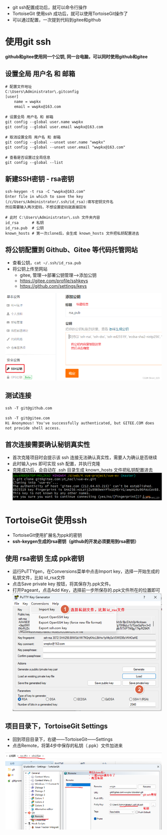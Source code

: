 - git ssh配置成功后，就可以命令行操作
- TortoiseGit 使用ssh 成功后，就可以使用TortoiseGit操作了
- 可以通过配置，一次提到代码到gitee和github
# 使用git ssh
**github和gitee使用同一个公钥, 同一台电脑，可以同时使用github和gitee**

## 设置全局 用户名 和 邮箱
```
# 配置文件地址
C:\Users\Administrator\.gitconfig
[user]
	name = wwpkx
	email = wwpkx@163.com

# 设置全局 用户名 和 邮箱
git config --global user.name wwpkx
git config --global user.email wwpkx@163.com

# 取消设置全局 用户名 和 邮箱
git config --global --unset user.name "wwpkx"
git config --global --unset user.email "wwpkx@163.com"

# 查看是否设置过全局信息
git config --global --list
```

## 新建SSH密钥 - rsa密钥
```
ssh-keygen -t rsa -C "wwpkx@163.com"
Enter file in which to save the key (/c/Users/Administrator/.ssh/id_rsa):填写密钥文件名
然后需要输入两次密码，不想设置密码就直接回车

# 此时 C:\Users\Administrator\.ssh 文件夹内容
id_rsa      # 私钥
id_rsa.pub  # 公钥
known_hosts # 第一次clone后，会生成 known_hosts 文件把私钥配置进去
```

## 将公钥配置到 Github、Gitee 等代码托管网站
- 查看公钥，`cat ~/.ssh/id_rsa.pub`
- 将公钥上传至网站
	- gitee, 管理–>部署公钥管理–>添加公钥
	- https://gitee.com/profile/sshkeys
	- https://github.com/settings/keys

![](../photo/Pasted%20image%2020240508214609.png)

## 测试连接
```
ssh -T git@github.com

ssh -T git@gitee.com
Hi Anonymous! You've successfully authenticated, but GITEE.COM does not provide shell access.
```

## 首次连接需要确认秘钥真实性
- 首次克隆项目时会提示该 ssh 连接无法确认真实性，需要人为确认是否继续
- 此时输入yes 即可实现 ssh 配置，并执行克隆
- 克隆成功后，会自动在 .ssh 目录生成 known_hosts 文件把私钥配置进去
![](../photo/Pasted%20image%2020240508214834.png)

# TortoiseGit 使用ssh
- TortoiseGit使用扩展名为ppk的密钥
- **ssh-keygen生成的rsa密钥（github的开发必须要用到rsa密钥）**

## 使用 rsa密钥 生成 ppk密钥
- 运行PuTTYgen，在Conversions菜单中点击Import key，选择一开始生成的私钥文件，比如 id_rsa文件
- 点击Save private key 按钮，将其保存为.ppk文件。
- 打开Pageant，点击Add Key，选择前一步所保存的.ppk文件所在的位置即可
![](../photo/Pasted%20image%2020240508222830.png)

## 项目目录下，TortoiseGit Settings
- 回到项目目录下，右键——TortoiseGit——Settings
- 点击Remote，将第4步中保存的私钥（.ppk）文件加进来

![](../photo/Pasted%20image%2020240508223344.png)